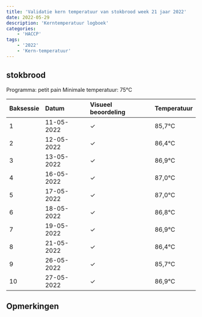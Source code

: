 ```yaml
---
title: 'Validatie kern temperatuur van stokbrood week 21 jaar 2022'
date: 2022-05-29
description: 'Kerntemperatuur logboek'
categories:
    - 'HACCP'
tags:
    - '2022'
    - 'Kern-temperatuur'
---
```


## stokbrood

Programma: petit pain
Minimale temperatuur: 75°C

| Baksessie | Datum | Visueel beoordeling | Temperatuur |
|:---|:---|:---|:---|
| 1 | 11-05-2022 | &check; | 85,7°C |
| 2 | 12-05-2022 | &check; | 86,4°C |
| 3 | 13-05-2022 | &check; | 86,9°C |
| 4 | 16-05-2022 | &check; | 87,0°C |
| 5 | 17-05-2022 | &check; | 87,0°C |
| 6 | 18-05-2022 | &check; | 86,8°C |
| 7 | 19-05-2022 | &check; | 86,9°C |
| 8 | 21-05-2022 | &check; | 86,4°C |
| 9 | 26-05-2022 | &check; | 85,7°C |
| 10 | 27-05-2022 | &check; | 86,9°C |

## Opmerkingen


